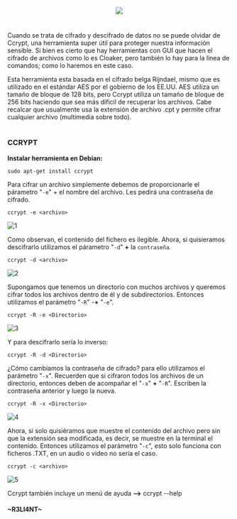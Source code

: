 <p align="center">
  <a href="https://github.com/DenverCoder1/readme-typing-svg"><img src="https://readme-typing-svg.herokuapp.com?color=13F700FF&width=350&lines=Cifrar+archivos+con+CCRYPT"></a>
</p>

<h1 align="center"></h1>

Cuando se trata de cifrado y descifrado de datos no se puede olvidar de Ccrypt, una herramienta super útil para proteger nuestra información sensible. Si bien es cierto que hay herramientas con GUI que hacen el cifrado de archivos como lo es Cloaker, pero también lo hay para la línea de comandos; como lo haremos en este caso.

Esta herramienta esta basada en el cifrado belga Rijndael, mismo que es utilizado en el estándar AES por el gobierno de los EE.UU. AES utiliza un tamaño de bloque de 128 bits, pero Ccrypt utiliza un tamaño de bloque de 256 bits haciendo que sea más díficil de recuperar los archivos. Cabe recalcar que usualmente usa la extensión de archivo .cpt y permite cifrar cualquier archivo (multimedia sobre todo).

<h1 align="center"></h1>

### CCRYPT

**Instalar herramienta en Debian:**
```
sudo apt-get install ccrypt
```

Para cifrar un archivo simplemente debemos de proporcionarle el párametro "`-e`" + el nombre del archivo. Les pedirá una contraseña de cifrado.
```
ccrypt -e <archivo>
```
![1](https://user-images.githubusercontent.com/75953873/179381300-04537638-5bd2-4f7f-a04d-14d342778214.png)

Como observan, el contenido del fichero es ilegible. Ahora, si quisieramos descifrarlo utilizamos el párametro "`-d`" **+** la `contraseña`.
```
ccrypt -d <archivo>
```
![2](https://user-images.githubusercontent.com/75953873/179381328-f1ad68ed-5ccc-4c73-b615-7169de6c4d44.png)

Supongamos que tenemos un directorio con muchos archivos y queremos cifrar todos los archivos dentro de él y de subdirectorios. Entonces utilizamos el parámetro "`-R`" -**+** "`-e`".
```
ccrypt -R -e <Directorio>
```
![3](https://user-images.githubusercontent.com/75953873/179381353-72c34cea-e0e1-48d0-978a-cc9ad963282c.png)

Y para descifrarlo sería lo inverso:
```
ccrypt -R -d <Directorio>
```

¿Cómo cambiamos la contraseña de cifrado? para ello utilizamos el parámetro "`-x`". Recuerden que si cifraron todos los archivos de un directorio, entonces deben de acompañar el "`-x`" **+** "`-R`". Escriben la contraseña anterior y luego la nueva.
```
ccrypt -R -x <Directorio>
```
![4](https://user-images.githubusercontent.com/75953873/179381394-86096ec9-ad9a-4fc9-b6bc-f144dd2c16b5.png)

Ahora, si solo quisiéramos que muestre el contenido del archivo pero sin que la extensión sea modificada, es decir, se muestre en la terminal el contenido. Entonces utilizamos el parámetro "`-c`", esto solo funciona con ficheros .TXT, en un audio o video no sería el caso.
```
ccrypt -c <archivo>
```
![5](https://user-images.githubusercontent.com/75953873/179381414-186f8f29-4144-4d4e-96b5-5dfee6b1c8f4.png)

Ccrypt también incluye un menú de ayuda **-->** ccrypt --help



#### ~R3LI4NT~
